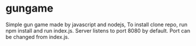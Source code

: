 # gungame
Simple gun game made by javascript and nodejs,
To install clone repo, run npm install and run index.js. Server listens to port 8080 by default. Port can be changed from index.js.
